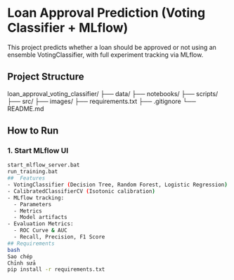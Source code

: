 #  Loan Approval Prediction (Voting Classifier + MLflow)

This project predicts whether a loan should be approved or not using an ensemble VotingClassifier, with full experiment tracking via MLflow.
##  Project Structure
loan_approval_voting_classifier/
├── data/
├── notebooks/
├── scripts/
├── src/
├── images/
├── requirements.txt
├── .gitignore
└── README.md

##  How to Run
### 1. Start MLflow UI
```bash
start_mlflow_server.bat
run_training.bat
##  Features
- VotingClassifier (Decision Tree, Random Forest, Logistic Regression)
- CalibratedClassifierCV (Isotonic calibration)
- MLflow tracking:
  - Parameters
  - Metrics
  - Model artifacts
- Evaluation Metrics:
  - ROC Curve & AUC
  - Recall, Precision, F1 Score
## Requirements
bash
Sao chép
Chỉnh sửa
pip install -r requirements.txt
